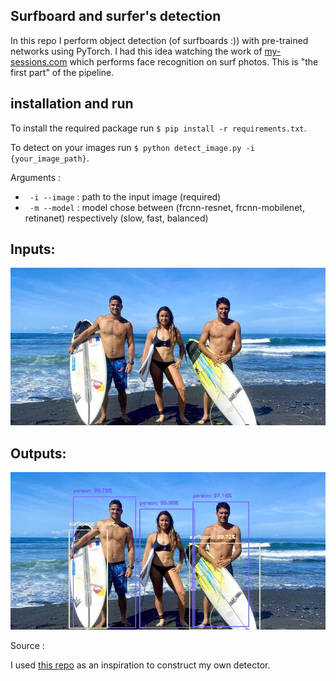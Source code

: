 ## Surfboard and surfer's detection 

In this repo I perform object detection (of surfboards :)) with pre-trained networks using PyTorch. I had this idea watching the work of [my-sessions.com](https://www.my-sessions.com/) which performs face recognition on surf photos. This is "the first part" of the pipeline. 

## installation and run

To install the required package run ``` $ pip install -r requirements.txt ```.

To detect on your images run ``` $ python detect_image.py -i  {your_image_path} ```.

Arguments :
- ``` -i --image``` : path to the input image (required)
- ``` -m --model``` : model chose between (frcnn-resnet, frcnn-mobilenet, retinanet) respectively (slow, fast, balanced) 


## Inputs: 
![example_01.jpg : input image](https://github.com/Martin-Qvr/surfboard_detection_pytorch/blob/e9bdb0314d3bfbaa96b681707cad95da62034839/code/images/example_01.jpg)

## Outputs: 

![Output image](https://github.com/Martin-Qvr/surfboard_detection_pytorch/blob/e9bdb0314d3bfbaa96b681707cad95da62034839/code/output/example_01_output.jpg)


Source : 

I used [this repo](https://pyimagesearch.com/2021/08/02/pytorch-object-detection-with-pre-trained-networks/) as an inspiration to construct my own detector. 

